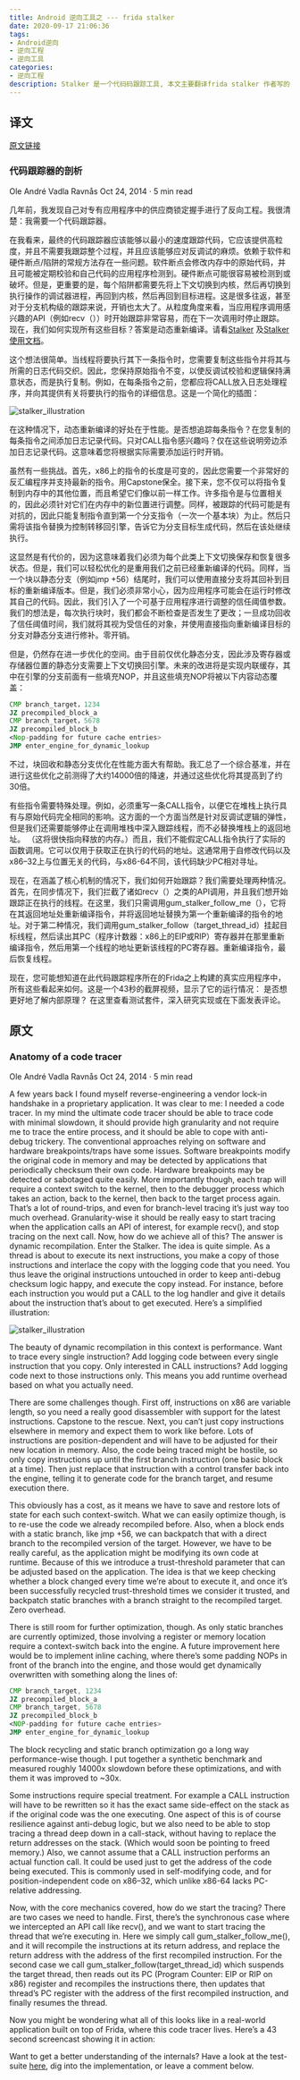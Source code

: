 ```yaml
---
title: Android 逆向工具之 --- frida stalker
date: 2020-09-17 21:06:36
tags:
- Android逆向
- 逆向工程
- 逆向工具
categories:
- 逆向工程
description: Stalker 是一个代码码跟踪工具, 本文主要翻译frida stalker 作者写的一篇blog。
---
```


## 译文

[原文链接](https://medium.com/@oleavr/anatomy-of-a-code-tracer-b081aadb0df8)

### 代码跟踪器的剖析

Ole André Vadla Ravnås Oct 24, 2014 · 5 min read

几年前，我发现自己对专有应用程序中的供应商锁定握手进行了反向工程。我很清楚：我需要一个代码跟踪器。

在我看来，最终的代码跟踪器应该能够以最小的速度跟踪代码，它应该提供高粒度，并且不需要我跟踪整个过程，并且应该能够应对反调试的麻烦。依赖于软件和硬件断点/陷阱的常规方法存在一些问题。软件断点会修改内存中的原始代码，并且可能被定期校验和自己代码的应用程序检测到。硬件断点可能很容易被检测到或破坏。但是，更重要的是，每个陷阱都需要先将上下文切换到内核，然后再切换到执行操作的调试器进程，再回到内核，然后再回到目标进程。这是很多往返，甚至对于分支机构级的跟踪来说，开销也太大了。从粒度角度来看，当应用程序调用感兴趣的API（例如recv（））时开始跟踪非常容易，而在下一次调用时停止跟踪。现在，我们如何实现所有这些目标？答案是动态重新编译。请看[Stalker](https://github.com/frida/frida-gum/blob/eace9f5deeca2de6e3fc92f73da71f43d9325d63/gum/backend-x86/gumstalker-x86.c) 及[Stalker使用文档](https://frida.re/docs/stalker/)。

这个想法很简单。当线程将要执行其下一条指令时，您需要复制这些指令并将其与所需的日志代码交织。因此，您保持原始指令不变，以使反调试校验和逻辑保持满意状态，而是执行复制。例如，在每条指令之前，您都应将CALL放入日志处理程序，并向其提供有关将要执行的指令的详细信息。这是一个简化的插图：

![stalker_illustration](/images/frida_stalker_1.png)

在这种情况下，动态重新编译的好处在于性能。是否想追踪每条指令？在您复制的每条指令之间添加日志记录代码。只对CALL指令感兴趣吗？仅在这些说明旁边添加日志记录代码。这意味着您将根据实际需要添加运行时开销。

虽然有一些挑战。首先，x86上的指令的长度是可变的，因此您需要一个非常好的反汇编程序并支持最新的指令。用Capstone保全。接下来，您不仅可以将指令复制到内存中的其他位置，而且希望它们像以前一样工作。许多指令是与位置相关的，因此必须针对它们在内存中的新位置进行调整。同样，被跟踪的代码可能是有对抗的，因此只能复制指令直到第一个分支指令（一次一个基本块）为止。然后只需将该指令替换为控制转移回引擎，告诉它为分支目标生成代码，然后在该处继续执行。

这显然是有代价的，因为这意味着我们必须为每个此类上下文切换保存和恢复很多状态。但是，我们可以轻松优化的是重用我们之前已经重新编译的代码。同样，当一个块以静态分支（例如jmp +56）结尾时，我们可以使用直接分支将其回补到目标的重新编译版本。但是，我们必须非常小心，因为应用程序可能会在运行时修改其自己的代码。因此，我们引入了一个可基于应用程序进行调整的信任阈值参数。我们的想法是，每次执行块时，我们都会不断检查是否发生了更改；一旦成功回收了信任阈值时间，我们就将其视为受信任的对象，并使用直接指向重新编译目标的分支对静态分支进行修补。零开销。

但是，仍然存在进一步优化的空间。由于目前仅优化静态分支，因此涉及寄存器或存储器位置的静态分支需要上下文切换回引擎。未来的改进将是实现内联缓存，其中在引擎的分支前面有一些填充NOP，并且这些填充NOP将被以下内容动态覆盖：
```asm
CMP branch_target，1234 
JZ precompiled_block_a 
CMP branch_target，5678 
JZ precompiled_block_b 
<Nop-padding for future cache entries> 
JMP enter_engine_for_dynamic_lookup
```

不过，块回收和静态分支优化在性能方面大有帮助。我汇总了一个综合基准，并在进行这些优化之前测得了大约14000倍的降速，并通过这些优化将其提高到了约30倍。

有些指令需要特殊处理。例如，必须重写一条CALL指令，以便它在堆栈上执行具有与原始代码完全相同的影响。这方面的一个方面当然是针对反调试逻辑的弹性，但是我们还需要能够停止在调用堆栈中深入跟踪线程，而不必替换堆栈上的返回地址。 （这将很快指向释放的内存。）而且，我们不能假定CALL指令执行了实际的函数调用。它可以仅用于获取正在执行的代码的地址。这通常用于自修改代码以及x86–32上与位置无关的代码，与x86-64不同，该代码缺少PC相对寻址。

现在，在涵盖了核心机制的情况下，我们如何开始跟踪？我们需要处理两种情况。首先，在同步情况下，我们拦截了诸如recv（）之类的API调用，并且我们想开始跟踪正在执行的线程。在这里，我们只需调用gum_stalker_follow_me（），它将在其返回地址处重新编译指令，并将返回地址替换为第一个重新编译的指令的地址。对于第二种情况，我们调用gum_stalker_follow（target_thread_id）挂起目标线程，然后读出其PC（程序计数器：x86上的EIP或RIP）寄存器并在那里重新编译指令，然后用第一个线程的地址更新该线程的PC寄存器。重新编译指令，最后恢复线程。

现在，您可能想知道在此代码跟踪程序所在的Frida之上构建的真实应用程序中，所有这些看起来如何。这是一个43秒的截屏视频，显示了它的运行情况：
是否想更好地了解内部原理？ 在这里查看测试套件，深入研究实现或在下面发表评论。

## 原文

### Anatomy of a code tracer

Ole André Vadla Ravnås Oct 24, 2014 · 5 min read

A few years back I found myself reverse-engineering a vendor lock-in handshake in a proprietary application. It was clear to me: I needed a code tracer.
In my mind the ultimate code tracer should be able to trace code with minimal slowdown, it should provide high granularity and not require me to trace the entire process, and it should be able to cope with anti-debug trickery. The conventional approaches relying on software and hardware breakpoints/traps have some issues. Software breakpoints modify the original code in memory and may be detected by applications that periodically checksum their own code. Hardware breakpoints may be detected or sabotaged quite easily. More importantly though, each trap will require a context switch to the kernel, then to the debugger process which takes an action, back to the kernel, then back to the target process again. That’s a lot of round-trips, and even for branch-level tracing it’s just way too much overhead. Granularity-wise it should be really easy to start tracing when the application calls an API of interest, for example recv(), and stop tracing on the next call. Now, how do we achieve all of this? The answer is dynamic recompilation. Enter the Stalker.
The idea is quite simple. As a thread is about to execute its next instructions, you make a copy of those instructions and interlace the copy with the logging code that you need. You thus leave the original instructions untouched in order to keep anti-debug checksum logic happy, and execute the copy instead. For instance, before each instruction you would put a CALL to the log handler and give it details about the instruction that’s about to get executed.
Here’s a simplified illustration:

![stalker_illustration](/images/frida_stalker_1.png)

The beauty of dynamic recompilation in this context is performance. Want to trace every single instruction? Add logging code between every single instruction that you copy. Only interested in CALL instructions? Add logging code next to those instructions only. This means you add runtime overhead based on what you actually need.

There are some challenges though. First off, instructions on x86 are variable length, so you need a really good disassembler with support for the latest instructions. Capstone to the rescue. Next, you can’t just copy instructions elsewhere in memory and expect them to work like before. Lots of instructions are position-dependent and will have to be adjusted for their new location in memory. Also, the code being traced might be hostile, so only copy instructions up until the first branch instruction (one basic block at a time). Then just replace that instruction with a control transfer back into the engine, telling it to generate code for the branch target, and resume execution there.

This obviously has a cost, as it means we have to save and restore lots of state for each such context-switch. What we can easily optimize though, is to re-use the code we already recompiled before. Also, when a block ends with a static branch, like jmp +56, we can backpatch that with a direct branch to the recompiled version of the target. However, we have to be really careful, as the application might be modifying its own code at runtime. Because of this we introduce a trust-threshold parameter that can be adjusted based on the application. The idea is that we keep checking whether a block changed every time we’re about to execute it, and once it’s been successfully recycled trust-threshold times we consider it trusted, and backpatch static branches with a branch straight to the recompiled target. Zero overhead.

There is still room for further optimization, though. As only static branches are currently optimized, those involving a register or memory location require a context-switch back into the engine. A future improvement here would be to implement inline caching, where there’s some padding NOPs in front of the branch into the engine, and those would get dynamically overwritten with something along the lines of:

```asm
CMP branch_target, 1234
JZ precompiled_block_a
CMP branch_target, 5678
JZ precompiled_block_b
<NOP-padding for future cache entries>
JMP enter_engine_for_dynamic_lookup
```

The block recycling and static branch optimization go a long way performance-wise though. I put together a synthetic benchmark and measured roughly 14000x slowdown before these optimizations, and with them it was improved to ~30x.

Some instructions require special treatment. For example a CALL instruction will have to be rewritten so it has the exact same side-effect on the stack as if the original code was the one executing. One aspect of this is of course resilience against anti-debug logic, but we also need to be able to stop tracing a thread deep down in a call-stack, without having to replace the return addresses on the stack. (Which would soon be pointing to freed memory.) Also, we cannot assume that a CALL instruction performs an actual function call. It could be used just to get the address of the code being executed. This is commonly used in self-modifying code, and for position-independent code on x86–32, which unlike x86-64 lacks PC-relative addressing.

Now, with the core mechanics covered, how do we start the tracing? There are two cases we need to handle. First, there’s the synchronous case where we intercepted an API call like recv(), and we want to start tracing the thread that we’re executing in. Here we simply call gum_stalker_follow_me(), and it will recompile the instructions at its return address, and replace the return address with the address of the first recompiled instruction. For the second case we call gum_stalker_follow(target_thread_id) which suspends the target thread, then reads out its PC (Program Counter: EIP or RIP on x86) register and recompiles the instructions there, then updates that thread’s PC register with the address of the first recompiled instruction, and finally resumes the thread.

Now you might be wondering what all of this looks like in a real-world application built on top of Frida, where this code tracer lives. Here’s a 43 second screencast showing it in action:

Want to get a better understanding of the internals? Have a look at the test-suite [here](https://github.com/frida/frida-gum/blob/eace9f5deeca2de6e3fc92f73da71f43d9325d63/tests/core/arch-x86/stalker-x86.c), dig into the implementation, or leave a comment below.

